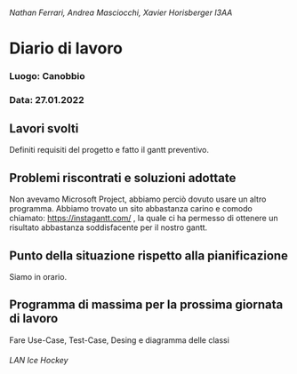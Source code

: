 ###### Nathan Ferrari, Andrea Masciocchi, Xavier Horisberger I3AA
# Diario di lavoro
### Luogo: Canobbio
### Data: 27.01.2022

## Lavori svolti
Definiti requisiti del progetto e fatto il gantt preventivo.

## Problemi riscontrati e soluzioni adottate
Non avevamo Microsoft Project, abbiamo perciò dovuto usare un altro programma. Abbiamo trovato un sito abbastanza carino e comodo chiamato: https://instagantt.com/ , la quale ci ha permesso di ottenere un risultato abbastanza soddisfacente per il nostro gantt.

## Punto della situazione rispetto alla pianificazione
Siamo in orario.

## Programma di massima per la prossima giornata di lavoro
Fare Use-Case, Test-Case, Desing e diagramma delle classi

###### LAN Ice Hockey